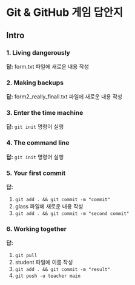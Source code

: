 # Git & GitHub 게임 답안지

## Intro

### 1. Living dangerously

**답:** form.txt 파일에 새로운 내용 작성

### 2. Making backups

**답:** form2_really_finall.txt 파일에 새로운 내용 작성

### 3. Enter the time machine

**답:** `git init` 명령어 실행

### 4. The command line

**답:** `git init` 명령어 실행

### 5. Your first commit

**답:**

1. `git add . && git commit -m "commit"`
2. glass 파일에 새로운 내용 작성
3. `git add . && git commit -m "second commit"`

### 6. Working together

**답:** 

1. `git pull`
2. student 파일에 이름 작성
3. `git add . && git commit -m "result"`
4. `git push -u teacher main`
